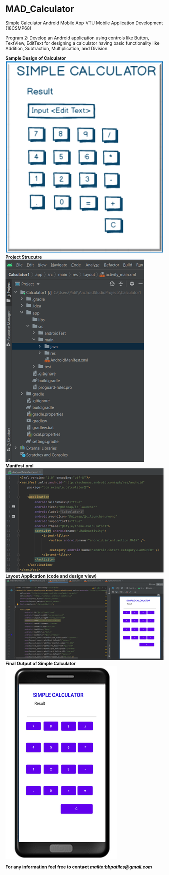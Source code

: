 # MAD_Calculator
Simple Calculator Android Mobile App
VTU Mobile Application Development (18CSMP68)

Program 2: Develop an Android application using controls like Button, TextView, EditText for designing a calculator having basic functionality like Addition, Subtraction, Multiplication, and Division.

<b>Sample Design of Calculator<b> </br>
![alt text](https://github.com/bbpatil/MAD_Calculator/blob/master/images/sampledesign.png "Sample Design")
</br>
<b>Project Strucutre<b></br>
![alt text](https://github.com/bbpatil/MAD_Calculator/blob/master/images/projectstructure.png "Project Layout")
</br>
<b>Manifest.xml<b></br>
![alt text](https://github.com/bbpatil/MAD_Calculator/blob/master/images/manifest.png "Manifest file")
</br>
<b>Layout Application (code and design view)<b></br>
![alt text](https://github.com/bbpatil/MAD_Calculator/blob/master/images/layout.png "Layout")
</br>
<b>Final Output of Simple Calculator<b>
</br>
![alt text](https://github.com/bbpatil/MAD_Calculator/blob/master/images/output.png "Output")
  
For any information feel free to contact <em>mailto:bbpatilcs@gmail.com<em>

